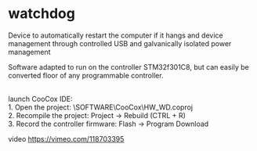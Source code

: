 watchdog
=======================

Device to automatically restart the computer if it hangs and device management through controlled USB and galvanically isolated power management

Software adapted to run on the controller STM32f301C8, but can easily be converted floor of any programmable controller.

<BR>
launch CooCox IDE:
<BR>
1. Open the project: \SOFTWARE\CooCox\HW_WD.coproj
<BR>
2. Recompile the project: Project -> Rebuild (CTRL + R)
<BR>
3. Record the controller firmware: Flash -> Program Download
<BR>

video
https://vimeo.com/118703395